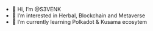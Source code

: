 - 👋 Hi, I’m @S3VENK
- 👀 I’m interested in Herbal, Blockchain and Metaverse
- 🌱 I’m currently learning Polkadot & Kusama ecosytem

